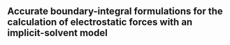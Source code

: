 ## Accurate boundary-integral formulations for the calculation of electrostatic forces with an implicit-solvent model